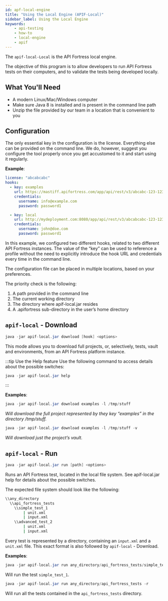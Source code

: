 ```yaml
---
id: apf-local-engine
title: "Using the Local Engine (APIF-Local)"
sidebar_label: Using the Local Engine
keywords:
    - api-testing
    - how-to
    - local-engine
    - apif
---
```


The `apif-local-Local` is the API Fortress local engine.

The objective of this program is to allow developers to run API Fortress tests on their computers, and to validate the tests being developed locally.

## What You'll Need

- A modern Linux/Mac/Windows computer
- Make sure Java 8 is installed and is present in the command line path
- Unzip the file provided by our team in a location that is convenient to you

## Configuration

The only essential key in the configuration is the license. Everything else can be provided on the command line. We do, however, suggest you configure the tool properly once you get accustomed to it and start using it regularly.

__Example__:

```yaml
license: "abcabcabc"
hooks:
  - key: examples
    url: https://mastiff.apifortress.com/app/api/rest/v3/abcabc-123-123-123
    credentials:
      username: info@example.com
      password: password1

  - key: local
    url: http://mydeployment.com:8080/app/api/rest/v3/abcabcabc-123-123-123
    credentials:
      username: john@doe.com
      password: password1

```

In this example, we configured two different hooks, related to two different API Fortress instances. The value of the “key” can be used to reference a profile without the need to explicitly introduce the hook URL and credentials every time in the command line.

The configuration file can be placed in multiple locations, based on your preferences.

The priority check is the following:

1. A path provided in the command line
2. The current working directory
3. The directory where apif-local.jar resides
4. A .apifortress sub-directory in the user’s home directory

## `apif-local` - Download

```java
java -jar apif-local.jar download [hook] <options>
```

This mode allows you to download full projects, or, selectively, tests, vault and environments, from an API Fortress platform instance. 

:::tip Use the Help feature
Use the following command to access details about the possible switches:

```java
java -jar apif-local.jar help
```

:::

__Examples__:

```java
java -jar apif-local.jar download examples -l /tmp/stuff
```

_Will download the full project represented by they key “examples” in the directory /tmp/stuff._

```java
java -jar apif-local.jar download examples -l /tmp/stuff -v
```

_Will download just the project’s vault._

## `apif-local` - Run

```java
java -jar apif-local.jar run [path] <options>
```

Runs an API Fortress test, located in the local file system. See apif-local.jar help for details about the possible switches.

The expected file system should look like the following:

```bash
\\any_directory
  \\api_fortress_tests
    \\simple_test_1
        | unit.xml
        | input.xml
    \\advanced_test_2
        | unit.xml
        | input.xml
```

Every test is represented by a directory, containing an `input.xml` and a `unit.xml` file. This exact format is also followed by `apif-local` - Download.

__Examples__:

```java
java -jar apif-local.jar run any_directory/api_fortress_tests/simple_test_1
```

Will run the test `simple_test_1`.

```java
java -jar apif-local.jar run any_directory/api_fortress_tests -r
```

Will run all the tests contained in the `api_fortress_tests` directory.
